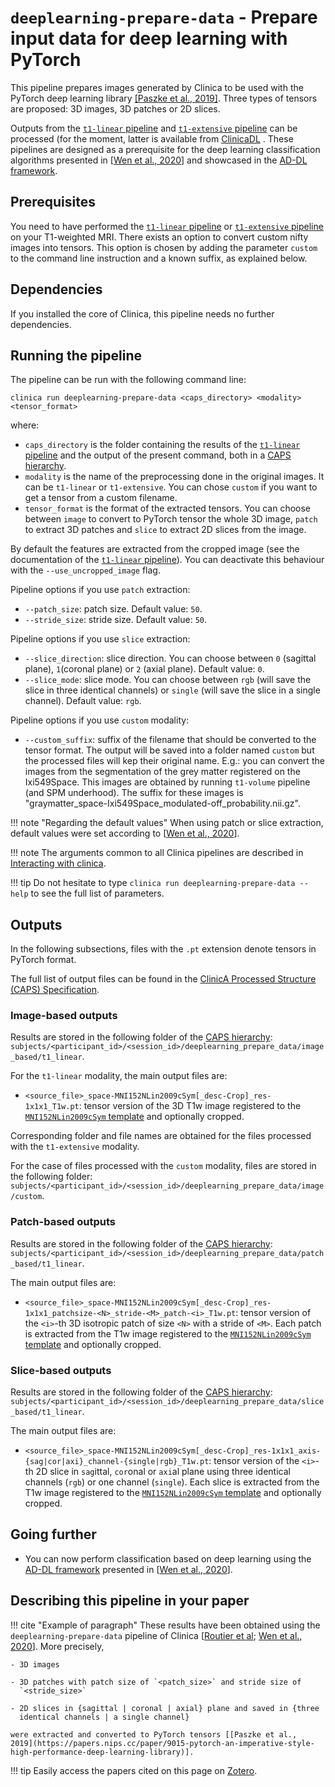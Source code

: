 # `deeplearning-prepare-data` - Prepare input data for deep learning with PyTorch

This pipeline prepares images generated by Clinica to be used with the PyTorch
deep learning library [[Paszke et al.,
2019]](https://papers.nips.cc/paper/9015-pytorch-an-imperative-style-high-performance-deep-learning-library).
Three types of tensors are proposed: 3D images, 3D patches or 2D slices.

Outputs from the [`t1-linear` pipeline](../T1_Linear) and [`t1-extensive`
pipeline](https://clinicadl.readthedocs.io/en/latest/Preprocessing/T1_Extensive/)
can be processed (for the moment, latter is available from
[ClinicaDL](https://clinicadl.readthedocs.io) . These pipelines are designed as
a prerequisite for the deep learning classification algorithms presented in
[[Wen et al., 2020](https://doi.org/10.1016/j.media.2020.101694)] and showcased
in the [AD-DL framework](https://github.com/aramis-lab/AD-DL).

## Prerequisites
<!-- Depending on the type of feature or the type of modality you want to use,
you will need to execute either the [`t1-linear` pipeline](../T1_Linear) , the
[`t1-volume` pipeline](../T1_Volume) and/or the [`pet-volume`
pipeline](../PET_Volume)  prior to running this pipeline. -->

You need to have performed the [`t1-linear` pipeline](../T1_Linear) or
[`t1-extensive`
pipeline](https://clinicadl.readthedocs.io/en/latest/Preprocessing/T1_Extensive/)
on your T1-weighted MRI. There exists an option to convert custom nifty images
into tensors. This option is chosen by adding the parameter `custom` to the
command line instruction and a known suffix, as explained below. 


## Dependencies
If you installed the core of Clinica, this pipeline needs no further
dependencies.

## Running the pipeline
The pipeline can be run with the following command line:
```Text
clinica run deeplearning-prepare-data <caps_directory> <modality>  <tensor_format>
```
where:

- `caps_directory` is the folder containing the results of the [`t1-linear`
  pipeline](../T1_Linear) and the output of the present command, both in a
  [CAPS hierarchy](../../CAPS/Introduction).
- `modality` is the name of the preprocessing done in the original images. It
  can be `t1-linear` or `t1-extensive`. You can chose `custom` if you want to
  get a tensor from a custom filename.
- `tensor_format` is the format of the extracted tensors. You can choose
  between `image` to convert to PyTorch tensor the whole 3D image, `patch` to
  extract 3D patches and `slice` to extract 2D slices from the image.

By default the features are extracted from the cropped image (see the
documentation of the [`t1-linear` pipeline](../T1_Linear)). You can deactivate
this behaviour with the `--use_uncropped_image` flag.

Pipeline options if you use `patch` extraction:

- `--patch_size`: patch size. Default value: `50`.
- `--stride_size`:  stride size. Default value: `50`.

Pipeline options if you use `slice` extraction:

- `--slice_direction`: slice direction. You can choose between `0` (sagittal
  plane), `1`(coronal plane) or `2` (axial plane). Default value: `0`.
- `--slice_mode`: slice mode. You can choose between `rgb` (will save the slice
  in three identical channels) or `single` (will save the slice in a single
  channel). Default value: `rgb`.

Pipeline options if you use `custom` modality:

- `--custom_suffix`: suffix of the filename that should be converted to the
  tensor format. The output will be saved into a folder named `custom` but the
  processed files will kep their original name. E.g.: you can convert the
  images from the segmentation of the grey matter registered on the
  Ixi549Space. This images are obtained by running `t1-volume` pipeline (and
  SPM underhood). The suffix for these images is
  "graymatter_space-Ixi549Space_modulated-off_probability.nii.gz".


!!! note "Regarding the default values"
    When using patch or slice extraction, default values were set according to
    [[Wen et al., 2020](https://doi.org/10.1016/j.media.2020.101694)].

!!! note
    The arguments common to all Clinica pipelines are described in [Interacting
    with clinica](../InteractingWithClinica).

!!! tip
    Do not hesitate to type `clinica run deeplearning-prepare-data --help` to see
    the full list of parameters.


## Outputs
In the following subsections, files with the `.pt` extension denote tensors in
PyTorch format.

The full list of output files can be found in the [ClinicA Processed Structure
(CAPS)
Specification](../../CAPS/Specifications/#deeplearning-prepare-data-prepare-input-data-for-deep-learning-with-pytorch).

### Image-based outputs
Results are stored in the following folder of the [CAPS hierarchy](docs/CAPS):
`subjects/<participant_id>/<session_id>/deeplearning_prepare_data/image_based/t1_linear`.

For the `t1-linear` modality, the main output files are: 

- `<source_file>_space-MNI152NLin2009cSym[_desc-Crop]_res-1x1x1_T1w.pt`: tensor
  version of the 3D T1w image registered to the [`MNI152NLin2009cSym`
  template](https://bids-specification.readthedocs.io/en/stable/99-appendices/08-coordinate-systems.html)
  and optionally cropped.

Corresponding folder and file names are obtained for the files processed with the
`t1-extensive` modality.

For the case of files processed with the `custom` modality, files are stored in
the following folder:
`subjects/<participant_id>/<session_id>/deeplearning_prepare_data/image/custom`.

### Patch-based outputs

Results are stored in the following folder of the [CAPS hierarchy](docs/CAPS):
`subjects/<participant_id>/<session_id>/deeplearning_prepare_data/patch_based/t1_linear`.

The main output files are:

- `<source_file>_space-MNI152NLin2009cSym[_desc-Crop]_res-1x1x1_patchsize-<N>_stride-<M>_patch-<i>_T1w.pt`:
  tensor version of the `<i>`-th 3D isotropic patch of size `<N>` with a stride
  of `<M>`. Each patch is extracted from the T1w image registered to the
  [`MNI152NLin2009cSym`
  template](https://bids-specification.readthedocs.io/en/stable/99-appendices/08-coordinate-systems.html)
  and optionally cropped.

### Slice-based outputs

Results are stored in the following folder of the [CAPS hierarchy](docs/CAPS):
`subjects/<participant_id>/<session_id>/deeplearning_prepare_data/slice_based/t1_linear`.

The main output files are:

- `<source_file>_space-MNI152NLin2009cSym[_desc-Crop]_res-1x1x1_axis-{sag|cor|axi}_channel-{single|rgb}_T1w.pt`:
  tensor version of the `<i>`-th 2D slice in `sag`ittal, `cor`onal or `axi`al
  plane using three identical channels (`rgb`) or one channel (`single`). Each
  slice is extracted from the T1w image registered to the [`MNI152NLin2009cSym`
  template](https://bids-specification.readthedocs.io/en/stable/99-appendices/08-coordinate-systems.html)
  and optionally cropped.


## Going further

- You can now perform classification based on deep learning using the [AD-DL
  framework](https://github.com/aramis-lab/AD-DL) presented in [[Wen et al.,
  2020](https://doi.org/10.1016/j.media.2020.101694)].

## Describing this pipeline in your paper

!!! cite "Example of paragraph"
    These results have been obtained using the `deeplearning-prepare-data`
    pipeline of Clinica [[Routier et al](https://hal.inria.fr/hal-02308126/);
    [Wen et al., 2020](https://doi.org/10.1016/j.media.2020.101694)]. More
    precisely,

    - 3D images

    - 3D patches with patch size of `<patch_size>` and stride size of
      `<stride_size>`

    - 2D slices in {sagittal | coronal | axial} plane and saved in {three
      identical channels | a single channel}

    were extracted and converted to PyTorch tensors [[Paszke et al.,
    2019](https://papers.nips.cc/paper/9015-pytorch-an-imperative-style-high-performance-deep-learning-library)].


!!! tip
    Easily access the papers cited on this page on
    [Zotero](https://www.zotero.org/groups/2240070/clinica_aramislab/collections/8B2R2826).
